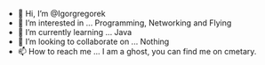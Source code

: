- 👋 Hi, I’m @Igorgregorek
- 👀 I’m interested in ... Programming, Networking and Flying
- 🌱 I’m currently learning ... Java
- 💞️ I’m looking to collaborate on ... Nothing
- 📫 How to reach me ... I am a ghost, you can find me on cmetary.

